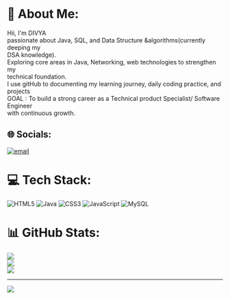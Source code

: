 # 💫 About Me:
Hii, I'm DIVYA <br>passionate about Java, SQL, and Data Structure &algorithms(currently deeping my <br>DSA knowledge).<br>Exploring core areas in Java, Networking, web technologies to strengthen my <br>technical foundation.<br>I use gitHub to documenting my learning journey, daily coding practice, and projects<br>GOAL : To build a strong career as a Technical product Specialist/ Software Engineer<br>with continuous growth.


## 🌐 Socials:
[![email](https://img.shields.io/badge/Email-D14836?logo=gmail&logoColor=white)](mailto:divyakdiv10@gmail.com) 

# 💻 Tech Stack:
![HTML5](https://img.shields.io/badge/html5-%23E34F26.svg?style=for-the-badge&logo=html5&logoColor=white) ![Java](https://img.shields.io/badge/java-%23ED8B00.svg?style=for-the-badge&logo=openjdk&logoColor=white) ![CSS3](https://img.shields.io/badge/css3-%231572B6.svg?style=for-the-badge&logo=css3&logoColor=white) ![JavaScript](https://img.shields.io/badge/javascript-%23323330.svg?style=for-the-badge&logo=javascript&logoColor=%23F7DF1E) ![MySQL](https://img.shields.io/badge/mysql-4479A1.svg?style=for-the-badge&logo=mysql&logoColor=white)
# 📊 GitHub Stats:
![](https://github-readme-stats.vercel.app/api?username=Divyakdiv&theme=radical&hide_border=false&include_all_commits=true&count_private=false)<br/>
![](https://nirzak-streak-stats.vercel.app/?user=Divyakdiv&theme=radical&hide_border=false)<br/>
![](https://github-readme-stats.vercel.app/api/top-langs/?username=Divyakdiv&theme=radical&hide_border=false&include_all_commits=true&count_private=false&layout=compact)

---
[![](https://visitcount.itsvg.in/api?id=Divyakdiv&icon=0&color=0)](https://visitcount.itsvg.in)

<!-- Proudly created with GPRM ( https://gprm.itsvg.in ) -->
